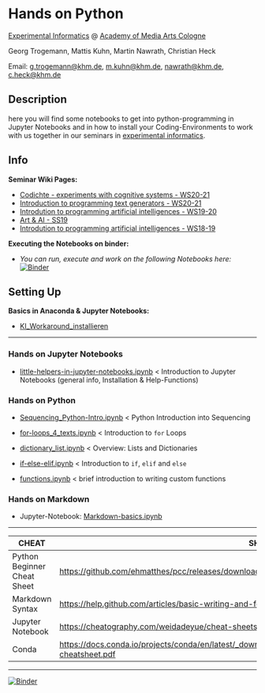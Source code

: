 # Hands on Python

[Experimental Informatics](https://en.khm.de/exMedia_experimentelle_informatik/) @ [Academy of Media Arts Cologne](https://en.khm.de/home/)

Georg Trogemann, Mattis Kuhn, Martin Nawrath, Christian Heck

Email: g.trogemann@khm.de, m.kuhn@khm.de, nawrath@khm.de, c.heck@khm.de

## Description

here you will find some notebooks to get into python-programming in Jupyter Notebooks and in how to install your Coding-Environments to work with us together in our seminars in [experimental informatics](https://www.khm.de/exMedia_experimentelle_informatik/).

## Info 

**Seminar Wiki Pages:**

* [Codichte - experiments with cognitive systems - WS20-21](https://exmediawiki.khm.de/exmediawiki/index.php/Codichte_-_Experimente_mit_kognitiven_Systemen)
* [Introduction to programming text generators - WS20-21](https://exmediawiki.khm.de/exmediawiki/index.php/Einf%C3%BChrung_in_die_Programmierung_von_Textgeneratoren)
* [Introdution to programming artificial intelligences - WS19-20](https://exmediawiki.khm.de/exmediawiki/index.php/AI@exLabIII)
* [Art & AI - SS19](https://exmediawiki.khm.de/exmediawiki/index.php/Kunst_%26_KI)
* [Introdution to programming artificial intelligences - WS18-19](https://exmediawiki.khm.de/exmediawiki/index.php/Einf%C3%BChrung_in_die_Programmierung_k%C3%BCnstlicher_Intelligenzen)

**Executing the Notebooks on binder:**

- *You can run, execute and work on the following Notebooks here:* [![Binder](https://mybinder.org/badge_logo.svg)](https://mybinder.org/v2/gh/experimental-informatics/hands-on-python/HEAD)

## Setting Up

**Basics in Anaconda & Jupyter Notebooks:**

* [KI_Workaround_installieren](https://exmediawiki.khm.de/exmediawiki/index.php/KI_Workaround_installieren#Anaconda_2)

---

### Hands on Jupyter Notebooks

* [little-helpers-in-jupyter-notebooks.ipynb](https://github.com/experimental-informatics/hands-on-python/blob/master/little-helpers-in-jupyter-notebooks.ipynb) < Introduction to Jupyter Notebooks (general info, Installation & Help-Functions)

### Hands on **Python**

* [Sequencing_Python-Intro.ipynb](https://github.com/experimental-informatics/hands-on-python/blob/master/Sequencing_Python-Intro.ipynb) < Python Introduction into Sequencing

* [for-loops_4_texts.ipynb](https://github.com/experimental-informatics/hands-on-python/blob/master/for-loops_4_texts.ipynb) < Introduction to `for` Loops

* [dictionary_list.ipynb](https://github.com/experimental-informatics/hands-on-python/blob/master/dictionary_list.ipynb) < Overview: Lists and Dictionaries

* [if-else-elif.ipynb](https://github.com/experimental-informatics/hands-on-python/blob/master/if-elif-else.ipynb) < Introduction to `if`, `elif` and `else`

* [functions.ipynb](https://github.com/experimental-informatics/hands-on-python/blob/master/functions.ipynb) < brief introduction to writing custom functions

### Hands on **Markdown**

* Jupyter-Notebook: [Markdown-basics.ipynb](https://github.com/experimental-informatics/hands-on-python/blob/master/Markdown-basics.ipynb)

---
| CHEAT                 | SHEETS                                                             |
| --------------------------- | ------------------------------------------------------------ |
| Python Beginner Cheat Sheet | https://github.com/ehmatthes/pcc/releases/download/v1.0.0/beginners_python_cheat_sheet_pcc_all.pdf |
| Markdown Syntax             | https://help.github.com/articles/basic-writing-and-formatting-syntax/ |
| Jupyter Notebook            | https://cheatography.com/weidadeyue/cheat-sheets/jupyter-notebook/pdf_bw/ |
| Conda                       | https://docs.conda.io/projects/conda/en/latest/_downloads/843d9e0198f2a193a3484886fa28163c/conda-cheatsheet.pdf |
 
---

[![Binder](https://mybinder.org/badge_logo.svg)](https://mybinder.org/v2/gh/experimental-informatics/hands-on-python/HEAD)



